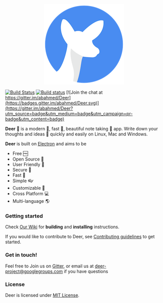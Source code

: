 <p align="center"><img src="https://raw.githubusercontent.com/abahmed/Deer/master/app/assets/images/Deer-256.png"/></p>

[![Build Status](https://travis-ci.org/abahmed/Deer.svg?branch=develop)](https://travis-ci.org/abahmed/Deer)
[![Build status](https://ci.appveyor.com/api/projects/status/k619um0clmxkmlrd/branch/develop?svg=true)](https://ci.appveyor.com/project/abahmed/deer/branch/develop)
[![Join the chat at https://gitter.im/abahmed/Deer](https://badges.gitter.im/abahmed/Deer.svg)](https://gitter.im/abahmed/Deer?utm_source=badge&utm_medium=badge&utm_campaign=pr-badge&utm_content=badge)

**Deer** :deer: is a modern :star2:, fast :rocket:, beautiful note taking :memo: app. Write down your thoughts and ideas :bookmark: quickly and easily on Linux, Mac and Windows.


**Deer** is built on [Electron](https://electronjs.org) and aims to be
+ Free :free:
+ Open Source :book:
+ User Friendly :art:
+ Secure :closed_lock_with_key:
+ Fast :rocket:
+ Simple :eyeglasses:
+ Customizable :bookmark_tabs:
+ Cross Platform :computer:
+ Multi-language :earth_americas:


### Getting started

Check [Our Wiki](https://github.com/abahmed/deer/wiki) for **building**  and **installing** instructions.


If you would like to contribute to Deer, see [Contributing guidelines](CONTRIBUTING.md) to get started.

### Get in touch!

Feel free to Join us on [Gitter](https://gitter.im/abahmed/Deer), or email us at [deer-project@googlegroups.com](deer-project@googlegroups.com) if you have questions

### License

Deer is licensed under [MIT License](LICENSE).
